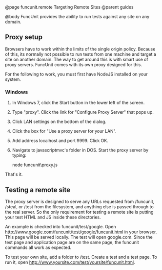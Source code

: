@page funcunit.remote Targeting Remote Sites
@parent guides

@body
FuncUnit provides the ability to run tests against any site on any domain.

## Proxy setup

Browsers have to work within the limits of the single origin policy.  Because of this, its normally not 
possible to run tests from one machine and target a site on another domain.  The way to get around this 
is with smart use of proxy servers.  FuncUnit comes with its own proxy designed for this.

For the following to work, you must first have NodeJS installed on your system.

### Windows

1. In Windows 7, click the Start button in the lower left of the screen.
1. Type "proxy".  Click the link for "Configure Proxy Server" that pops up.  
1. Click LAN settings on the bottom of the dialog.
1. Click the box for "Use a proxy server for your LAN".
1. Add address localhost and port 9999.  Click OK.
1. Navigate to javascriptmvc's folder in DOS.  Start the proxy server by typing:

    node funcunit\proxy.js
    
That's it.

## Testing a remote site

The proxy server is designed to serve any URLs requested from /funcunit, /steal, or /test from the 
filesystem, and anything else is passed through to the real server.  So the only requirement for testing a 
remote site is putting your test HTML and JS inside these directories.

An example is checked into funcunit/test/google.  Open http://www.google.com/funcunit/test/google/funcunit.html 
in your browser.  This page will be served locally.  The test will open google.com.  Since the test page and application 
page are on the same page, the funcunit commands all work as expected.

To test your own site, add a folder to /test.  Create a test and a test page.  To run it, open 
http://www.yoursite.com/test/yoursite/funcunit.html.